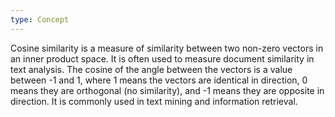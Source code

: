 ```yaml
---
type: Concept
---
```


Cosine similarity is a measure of similarity between two non-zero vectors in an inner product space. It is often used to measure document similarity in text analysis. The cosine of the angle between the vectors is a value between -1 and 1, where 1 means the vectors are identical in direction, 0 means they are orthogonal (no similarity), and -1 means they are opposite in direction. It is commonly used in text mining and information retrieval.